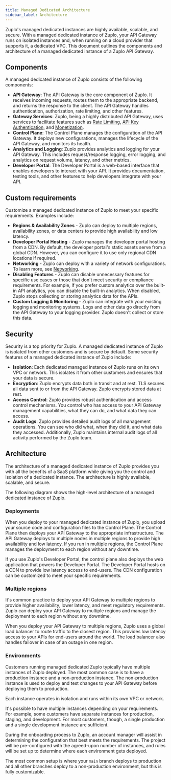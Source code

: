 ```yaml
---
title: Managed Dedicated Architecture
sidebar_label: Architecture
---
```


Zuplo's managed dedicated instances are highly available, scalable, and secure.
With a managed dedicated instance of Zuplo, your API Gateway runs on isolated
instances and, when running on a cloud provider that supports it, a dedicated
VPC. This document outlines the components and architecture of a managed
dedicated instance of a Zuplo API Gateway.

## Components

A managed dedicated instance of Zuplo consists of the following components:

- **API Gateway**: The API Gateway is the core component of Zuplo. It receives
  incoming requests, routes them to the appropriate backend, and returns the
  response to the client. The API Gateway handles authentication, authorization,
  rate limiting, and other features.
- **Gateway Services**: Zuplo, being a highly distributed API Gateway, uses
  services to facilitate features such as
  [Rate Limiting](../articles/rate-limiting.md),
  [API Key Authentication](../articles/api-key-management.md), and
  [Monetization](../articles/monetization.md).
- **Control Plane**: The Control Plane manages the configuration of the API
  Gateway. It deploys new configurations, manages the lifecycle of the API
  Gateway, and monitors its health.
- **Analytics and Logging**: Zuplo provides analytics and logging for your API
  Gateway. This includes request/response logging, error logging, and analytics
  on request volume, latency, and other metrics.
- **Developer Portal**: The Developer Portal is a web-based interface that
  enables developers to interact with your API. It provides documentation,
  testing tools, and other features to help developers integrate with your API.

## Custom requirements

Customize a managed dedicated instance of Zuplo to meet your specific
requirements. Examples include:

- **Regions & Availability Zones** - Zuplo can deploy to multiple regions,
  availability zones, or data centers to provide high availability and low
  latency.
- **Developer Portal Hosting** - Zuplo manages the developer portal hosting from
  a CDN. By default, the developer portal's static assets serve from a global
  CDN. However, you can configure it to use only regional CDN locations if
  required.
- **Networking** - Zuplo can deploy with a variety of network configurations. To
  learn more, see [Networking](./networking.md).
- **Disabling Features** - Zuplo can disable unnecessary features for specific
  use cases or those that don't meet security or compliance requirements. For
  example, if you prefer custom analytics over the built-in API analytics, you
  can disable the built-in analytics. When disabled, Zuplo stops collecting or
  storing analytics data for the APIs.
- **Custom Logging & Monitoring** - Zuplo can integrate with your existing
  logging and monitoring systems. Logs and other data go directly from the API
  Gateway to your logging provider. Zuplo doesn't collect or store this data.

## Security

Security is a top priority for Zuplo. A managed dedicated instance of Zuplo is
isolated from other customers and is secure by default. Some security features
of a managed dedicated instance of Zuplo include:

- **Isolation**: Each dedicated managed instance of Zuplo runs on its own VPC or
  network. This isolates it from other customers and ensures that your data is
  secure.
- **Encryption**: Zuplo encrypts data both in transit and at rest. TLS secures
  all data sent to or from the API Gateway. Zuplo encrypts stored data at rest.
- **Access Control**: Zuplo provides robust authentication and access control
  mechanisms. You control who has access to your API Gateway management
  capabilities, what they can do, and what data they can access.
- **Audit Logs**: Zuplo provides detailed audit logs of all management
  operations. You can see who did what, when they did it, and what data they
  accessed. Additionally, Zuplo maintains internal audit logs of all activity
  performed by the Zuplo team.

## Architecture

The architecture of a managed dedicated instance of Zuplo provides you with all
the benefits of a SaaS platform while giving you the control and isolation of a
dedicated instance. The architecture is highly available, scalable, and secure.

The following diagram shows the high-level architecture of a managed dedicated
instance of Zuplo.

<ManagedDedicatedArchitecture />

### Deployments

When you deploy to your managed dedicated instance of Zuplo, you upload your
source code and configuration files to the Control Plane. The Control Plane then
deploys your API Gateway to the appropriate infrastructure. The API Gateway
deploys to multiple nodes in multiple regions to provide high availability and
low latency. If you run in multiple regions, the Control Plane manages the
deployment to each region without any downtime.

If you use Zuplo's Developer Portal, the control plane also deploys the web
application that powers the Developer Portal. The Developer Portal hosts on a
CDN to provide low latency access to end-users. The CDN configuration can be
customized to meet your specific requirements.

<ManagedDedicatedDeploymentArchitecture />

### Multiple regions

It's common practice to deploy your API Gateway to multiple regions to provide
higher availability, lower latency, and meet regulatory requirements. Zuplo can
deploy your API Gateway to multiple regions and manage the deployment to each
region without any downtime.

When you deploy your API Gateway to multiple regions, Zuplo uses a global load
balancer to route traffic to the closest region. This provides low latency
access to your APIs for end-users around the world. The load balancer also
handles failover in case of an outage in one region.

<ManagedDedicatedMultiRegionArchitecture />

### Environments

Customers running managed dedicated Zuplo typically have multiple instances of
Zuplo deployed. The most common case is to have a production instance and a
non-production instance. The non-production instance is used to deploy and test
changes to your API Gateway before deploying them to production.

Each instance operates in isolation and runs within its own VPC or network.

It's possible to have multiple instances depending on your requirements. For
example, some customers have separate instances for production, staging, and
development. For most customers, though, a single production and a single
development instance are sufficient.

During the onboarding process to Zuplo, an account manager will assist in
determining the configuration that best meets the requirements. The project will
be pre-configured with the agreed-upon number of instances, and rules will be
set up to determine where each environment gets deployed.

The most common setup is where your `main` branch deploys to production and all
other branches deploy to a non-production environment, but this is fully
customizable.

<ManagedDedicatedEnvironmentsArchitecture />
